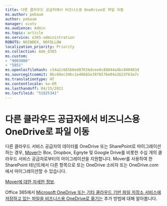 ```yaml
---
title: 다른 클라우드 공급자에서 비즈니스용 OneDrive로 파일 이동
ms.author: pebaum
author: pebaum
manager: scotv
ms.audience: Admin
ms.topic: article
ms.service: o365-administration
ROBOTS: NOINDEX, NOFOLLOW
localization_priority: Priority
ms.collection: Adm_O365
ms.custom:
- "9003086"
- "5851"
ms.openlocfilehash: c54a2c665b6ed8761bdcee8c88044a4bc840483d
ms.sourcegitcommit: 8bc60ec34bc1e40685e3976576e04a2623f63a7c
ms.translationtype: HT
ms.contentlocale: ko-KR
ms.lasthandoff: 04/15/2021
ms.locfileid: "51825341"
---
```

# <a name="move-files-into-onedrive-for-business-from-another-cloud-provider"></a>다른 클라우드 공급자에서 비즈니스용 OneDrive로 파일 이동

다른 클라우드 서비스 공급자의 데이터를 OneDrive 또는 SharePoint로 마이그레이션하는 경우, [Mover](https://go.microsoft.com/fwlink/?linkid=2132453)는 Box, Dropbox, Egnyte 및 Google Drive를 비롯한 수십 개의 클라우드 서비스 공급자로부터의 마이그레이션을 지원합니다. Mover를 사용하여 한 SharePoint 테넌트에서 다른 항목으로 또는 OneDrive 소비자 또는 OneDrive.com에서 마이그레이션할 수 있습니다.

[Mover에 대한 자세한 정보](https://go.microsoft.com/fwlink/?linkid=2132453).

Office 365에서 [Microsoft OneDrive 또는 기타 클라우드 기반 파일 저장소 서비스에 저장하고 있는 파일을 비즈니스용 OneDrive로 옮기는](https://support.microsoft.com/office/7fb28cad-7e25-451f-8b4b-2d1a71e5c0e9) 추가 방법에 대해 알아봅니다.
